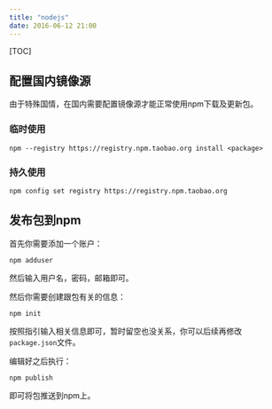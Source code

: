 ```yaml
---
title: "nodejs"
date: 2016-06-12 21:00
---
```

[TOC]

## 配置国内镜像源

由于特殊国情，在国内需要配置镜像源才能正常使用npm下载及更新包。

### 临时使用

```
npm --registry https://registry.npm.taobao.org install <package>
```

### 持久使用

```
npm config set registry https://registry.npm.taobao.org
```

## 发布包到npm

首先你需要添加一个账户：

```
npm adduser
```

然后输入用户名，密码，邮箱即可。

然后你需要创建跟包有关的信息：

```
npm init
```

按照指引输入相关信息即可，暂时留空也没关系，你可以后续再修改`package.json`文件。

编辑好之后执行：

```
npm publish
```

即可将包推送到npm上。
